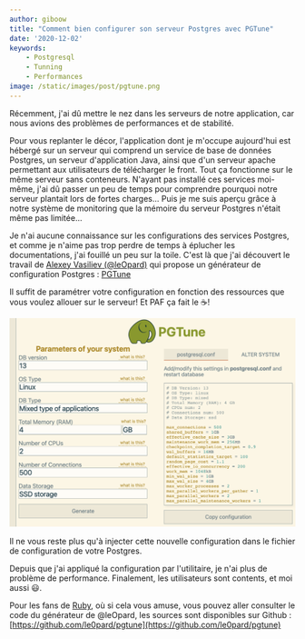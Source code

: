 ```yaml
---
author: giboow 
title: "Comment bien configurer son serveur Postgres avec PGTune" 
date: '2020-12-02' 
keywords:
    - Postgresql
    - Tunning
    - Performances 
image: /static/images/post/pgtune.png
--- 
```

Récemment, j'ai dû mettre le nez dans les serveurs de notre application, car nous avions des problèmes de performances
et de stabilité.

Pour vous replanter le décor, l'application dont je m'occupe aujourd'hui est hébergé sur un serveur qui comprend un
service de base de données Postgres, un serveur d'application Java, ainsi que d'un serveur apache permettant aux
utilisateurs de télécharger le front. Tout ça fonctionne sur le même serveur sans conteneurs. N'ayant pas installé ces
services moi-même, j'ai dû passer un peu de temps pour comprendre pourquoi notre serveur plantait lors de fortes
charges... Puis je me suis aperçu grâce à notre système de monitoring que la mémoire du serveur Postgres n'était même
pas limitée...

Je n'ai aucune connaissance sur les configurations des services Postgres, et comme je n'aime pas trop perdre de temps à
éplucher les documentations, j'ai fouillé un peu sur la toile. C'est là que j'ai découvert le travail
de [Alexey Vasiliev (@leOpard)](https://github.com/le0pard) qui propose un générateur de configuration
Postgres : [PGTune](https://pgtune.leopard.in.ua/#/)

Il suffit de paramétrer votre configuration en fonction des ressources que vous voulez allouer sur le serveur! Et PAF ça
fait le ☕!

![PGTune capture](/static/images/post/capture-pgtune.png)

Il ne vous reste plus qu'à injecter cette nouvelle configuration dans le fichier de configuration de votre Postgres.

Depuis que j'ai appliqué la configuration par l'utilitaire, je n'ai plus de problème de performance. Finalement, les utilisateurs sont
contents, et moi aussi 😃.

Pour les fans de [Ruby](https://www.ruby-lang.org/fr/), où si cela vous amuse, vous pouvez aller consulter le code du
générateur de @leOpard, les sources sont disponibles sur
Github : [https://github.com/le0pard/pgtune](https://github.com/le0pard/pgtune)  
